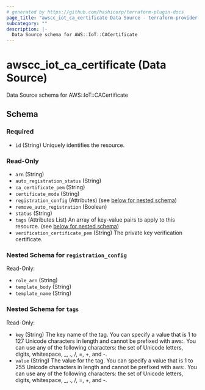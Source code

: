 ```yaml
---
# generated by https://github.com/hashicorp/terraform-plugin-docs
page_title: "awscc_iot_ca_certificate Data Source - terraform-provider-awscc"
subcategory: ""
description: |-
  Data Source schema for AWS::IoT::CACertificate
---
```


# awscc_iot_ca_certificate (Data Source)

Data Source schema for AWS::IoT::CACertificate



<!-- schema generated by tfplugindocs -->
## Schema

### Required

- `id` (String) Uniquely identifies the resource.

### Read-Only

- `arn` (String)
- `auto_registration_status` (String)
- `ca_certificate_pem` (String)
- `certificate_mode` (String)
- `registration_config` (Attributes) (see [below for nested schema](#nestedatt--registration_config))
- `remove_auto_registration` (Boolean)
- `status` (String)
- `tags` (Attributes List) An array of key-value pairs to apply to this resource. (see [below for nested schema](#nestedatt--tags))
- `verification_certificate_pem` (String) The private key verification certificate.

<a id="nestedatt--registration_config"></a>
### Nested Schema for `registration_config`

Read-Only:

- `role_arn` (String)
- `template_body` (String)
- `template_name` (String)


<a id="nestedatt--tags"></a>
### Nested Schema for `tags`

Read-Only:

- `key` (String) The key name of the tag. You can specify a value that is 1 to 127 Unicode characters in length and cannot be prefixed with aws:. You can use any of the following characters: the set of Unicode letters, digits, whitespace, _, ., /, =, +, and -.
- `value` (String) The value for the tag. You can specify a value that is 1 to 255 Unicode characters in length and cannot be prefixed with aws:. You can use any of the following characters: the set of Unicode letters, digits, whitespace, _, ., /, =, +, and -.


